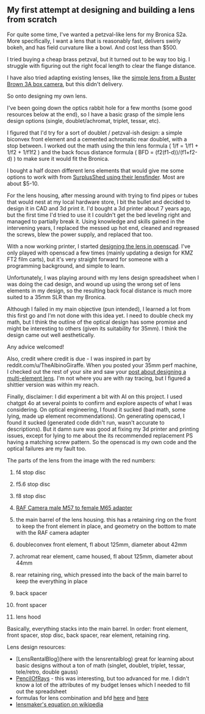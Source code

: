 ## My first attempt at designing and building a lens from scratch



For quite some time, I've wanted a petzval-like lens for my Bronica S2a.  More specifically, I want a lens that is reasonably fast, delivers swirly bokeh, and has field curvature like a bowl.  And cost less than $500.


I tried buying a cheap brass petzval, but it turned out to be way too big.  I struggle with figuring out the right focal length to clear the flange distance. 

I have also tried adapting existing lenses, like the [simple lens from a Buster Brown 3A box camera](https://www.reddit.com/r/AnalogCommunity/comments/1iykq9i/bronica_s2a_sporting_a_box_camera_lens_with_a/), but this didn't delivery.

So onto designing my own lens.

I've been going down the optics rabbit hole for a few months (some good resources below at the end), so I have a basic grasp of the simple lens design options (single, doublet/achromat, triplet, tessar, etc).

I figured that I'd try for a sort of doublet / petzval-ish design:  a simple biconvex front element and a cemented achromatic rear doublet, with a stop between.   I worked out the math using the thin lens formula ( 1/f = 1/f1 + 1/f2 + 1/f1f2 ) and the back focus distance formula ( BFD = (f2(f1-d))/(f1+f2-d) ) to make sure it would fit the Bronica.  

I bought a half dozen different lens elements that would give me some options to work with from [SurplusShed using their lensfinder](https://www.surplusshed.com/search_lenses.php).  Most are about $5-10.


For the lens housing, after messing around with trying to find pipes or tubes that would nest at my local hardware store, I bit the bullet and decided to design it in CAD and 3d print it.  I'd bought a 3d printer about 7 years ago, but the first time I'd tried to use it I couldn't get the bed leveling right and managed to partially break it.  Using knowledge and skills gained in the intervening years, I replaced the messed up hot end, cleaned and regreased the screws, blew the power supply, and replaced that too.  

With a now working printer, I started [designing the lens in openscad](https://github.com/brianssparetime/bronica_petzval_1).  I've only played with openscad a few times (mainly updating a design for KMZ FT2 film carts), but it's very straight forward for someone with a programming background, and simple to learn.

Unfortunately, I was playing around with my lens design spreadsheet when I was doing the cad design, and wound up using the wrong set of lens elements in my design, so the resulting back focal distance is much more suited to a 35mm SLR than my Bronica.

Although I failed in my main objective (pun intended), I learned a lot from this first go and I'm not done with this idea yet.  I need to double check my math, but I think the outline of the optical design has some promise and might be interesting to others (given its suitability for 35mm).  I think the design came out well aesthetically.

Any advice welcomed!   

Also, credit where credit is due - I was inspired in part by reddit.com/u/TheAlbinoGiraffe.   When you posted your 35mm perf machine, I checked out the rest of your site and saw your [post about designing a multi-element lens](https://www.jacksonbohm.com/read/designing-and-3d-printing-a-multi-element-portrait-lens).  I'm not where you are with ray tracing, but I figured a shittier version was within my reach.   

Finally, disclaimer:   I did experiment a bit with AI on this project.  I used chatgpt 4o at several points to confirm and explore aspects of what I was considering.   On optical engineering, I found it sucked (bad math, some lying, made up element recommendations).   On generating openscad, I found it sucked (generated code didn't run, wasn't accurate to descriptions).   But it damn sure was good at fixing my 3d printer and printing issues, except for lying to me about the its recommended replacement PS having a matching screw pattern.  So the openscad is my own code and the optical failures are my fault too.

The parts of the lens from the image with the red numbers:

1) f4 stop disc
2) f5.6 stop disc
3) f8 stop disc

4) [RAF Camera male M57 to female M65 adapter](https://rafcamera.com/adapter-m65x1f-to-m57x1m)
5) the main barrel of the lens housing.   this has a retaining ring on the front to keep the front element in place, and geometry on the bottom to mate with the RAF camera adapter

6) doubleconvex front element, fl about 125mm, diameter about 42mm
7) achromat rear element, came housed, fl about 125mm, diameter about 44mm
8) rear retaining ring, which pressed into the back of the main barrel to keep the everything in place

9) back spacer
10) front spacer
11) lens hood


Basically, everything stacks into the main barrel.  In order:  front element, front spacer, stop disc, back spacer, rear element, retaining ring.



Lens design resources:

 - [LensRentalBlog](here with the lensrentalblog) great for learning about basic designs without a ton of math (singlet, doublet, triplet, tessar, tele/retro, double gauss)
 - [PencilOfRays](https://www.pencilofrays.com/lens-design-forms/) - this was interesting, but too advanced for me.  I didn't know a lot of the attributes of my budget lenses which I needed to fill out the spreadsheet
 - formulas for lens combination and bfd [here](https://jackwestin.com/resources/mcat-content/geometrical-optics/combination-of-lenses) and [here](https://physics.stackexchange.com/questions/800901/geometric-optics-multiple-lens-focal-length-calculation)
 - [lensmaker's equation on wikipedia](https://en.wikipedia.org/wiki/Lens#Lensmaker%27s_equation)


